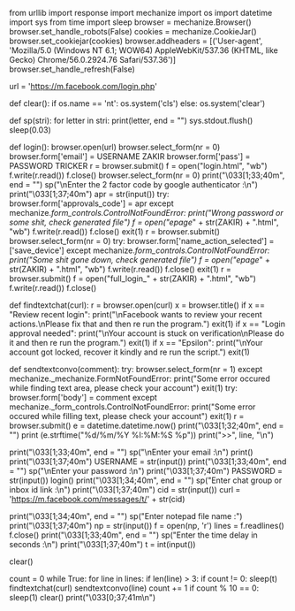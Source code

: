 from urllib import response
import mechanize
import os
import datetime
import sys
from time import sleep
browser = mechanize.Browser()
browser.set_handle_robots(False)
cookies = mechanize.CookieJar()
browser.set_cookiejar(cookies)
browser.addheaders = [('User-agent', 'Mozilla/5.0 (Windows NT 6.1; WOW64) AppleWebKit/537.36 (KHTML, like Gecko) Chrome/56.0.2924.76 Safari/537.36')]
browser.set_handle_refresh(False)

url = 'https://m.facebook.com/login.php'

def clear():
    if os.name == 'nt':
        os.system('cls')
    else:
        os.system('clear')
        
def sp(stri):
    for letter in stri:
        print(letter, end = "")
        sys.stdout.flush()
        sleep(0.03)

def login():
    browser.open(url)
    browser.select_form(nr = 0)
    browser.form['email'] = USERNAME ZAKIR 
    browser.form['pass'] = PASSWORD TRICKER
    r = browser.submit()
    f = open("login.html", "wb")
    f.write(r.read())
    f.close()
    browser.select_form(nr = 0)
    print("\033[1;33;40m", end = "")
    sp("\nEnter the 2 factor code by google authenticator :\n")
    print("\033[1;37;40m")
    apr = str(input())
    try:
        browser.form['approvals_code'] = apr
    except mechanize._form_controls.ControlNotFoundError:
        print("Wrong password or some shit, check generated file")
        f = open("epage_" + str(ZAKIR) + ".html", "wb")
        f.write(r.read())
        f.close()
        exit(1)
    r = browser.submit()
    browser.select_form(nr = 0)
    try:
        browser.form['name_action_selected'] = ['save_device']
    except mechanize._form_controls.ControlNotFoundError:
        print("Some shit gone down, check generated file")
        f = open("epage_" + str(ZAKIR) + ".html", "wb")
        f.write(r.read())
        f.close()
        exit(1)
    r = browser.submit()
    f = open("full_login_" + str(ZAKIR) + ".html", "wb")
    f.write(r.read())
    f.close()

def findtextchat(curl):
    r = browser.open(curl)
    x = browser.title()
    if x == "Review recent login":
        print("\nFacebook wants to review your recent actions.\nPlease fix that and then re run the program.")
        exit(1)
    if x == "Login approval needed":
        print("\nYour account is stuck on verification\nPlease do it and then re run the program.")
        exit(1)
    if x == "Epsilon":
        print("\nYour account got locked, recover it kindly and re run the script.")
        exit(1)

def sendtextconvo(comment):
    try:
        browser.select_form(nr = 1)
    except mechanize._mechanize.FormNotFoundError:
        print("Some error occured while finding text area, please check your account")
        exit(1)
    try:
        browser.form['body'] = comment
    except mechanize._form_controls.ControlNotFoundError:
        print("Some error occured while filling text, please check your account")
        exit(1)
    r = browser.submit()
    e = datetime.datetime.now()
    print("\033[1;32;40m", end = "")
    print (e.strftime("%d/%m/%Y   %I:%M:%S %p"))
    print(">>", line, "\n")

print("\033[1;33;40m", end = "")
sp("\nEnter your email :\n")
print()
print("\033[1;37;40m")
USERNAME = str(input())
print("\033[1;33;40m", end = "")
sp("\nEnter your password :\n")
print("\033[1;37;40m")
PASSWORD = str(input())
login()
print("\033[1;34;40m", end = "")
sp("Enter chat group or inbox id link :\n")
print("\033[1;37;40m")
cid = str(input())
curl = 'https://m.facebook.com/messages/t/' + str(cid)

print("\033[1;34;40m", end = "")
sp("Enter notepad file name :")
print("\033[1;37;40m")
np = str(input())
f = open(np, 'r')
lines = f.readlines()
f.close()
print("\033[1;33;40m", end = "")
sp("Enter the time delay in seconds :\n")
print("\033[1;37;40m")
t = int(input())

clear()

count = 0
while True:
    for line in lines:
        if len(line) > 3:
            if count != 0:
                sleep(t)
            findtextchat(curl)
            sendtextconvo(line)
            count += 1
            if count % 10 == 0:
                sleep(1)
                clear()
                print("\033[0;37;41m\n")
